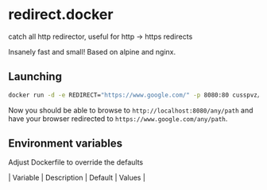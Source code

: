 
# redirect.docker

catch all http redirector, useful for http -> https redirects

Insanely fast and small! Based on alpine and nginx.

## Launching

```bash
docker run -d -e REDIRECT="https://www.google.com/" -p 8080:80 cusspvz/redirect
```

Now you should be able to browse to `http://localhost:8080/any/path` and
have your browser redirected to `https://www.google.com/any/path`.

## Environment variables

Adjust Dockerfile to override the defaults

| Variable                | Description                                                         | Default         | Values                                                      |